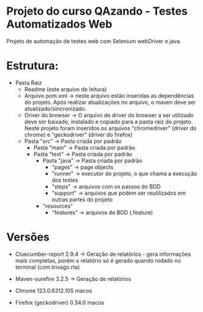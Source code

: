 # Projeto do curso QAzando - Testes Automatizados Web

Projeto de automação de testes web com Selenium webDriver e java.

# Estrutura:
  * Pasta Raiz
    * Readme (este arquivo de leitura)
    * Arquivo pom.xml -> neste arquivo estão inseridas as dependências do projeto. Após realizar atualizações no arquivo, o maven deve ser atualizado/sincronizado.
    * Driver do browser -> O arquivo de driver do browser a ser utilizado deve ser baixado, instalado e copiado para a pasta raiz do projeto. Neste projeto foram inseridos os arquivos "chromedriver" (driver do chrome) e "geckodriver" (driver do firefox)
    * Pasta "src" -> Pasta criada por padrão
      * Pasta "main" -> Pasta criada por padrão
      * Pasta "test" -> Pasta criada por padrão
        * Pasta "java" -> Pasta criada por padrão
          * "pages" -> page objects
          * "runner" -> executor do projeto, o que chama a execução dos testes
          * "steps" -> arquivos com os passos do BDD
          * "support" -> arquivos que podem ser reutilizados em outras partes do projeto
        * "resources"
          * "features" -> arquivos de BDD (.feature)

# Versões
- Cluecumber-report 2.9.4 -> Geração de relatórios - gera informações mais completas, porém o relatório só é gerado quando rodado no terminal (com.trivago.rta)
- Maven-surefire 3.2.5 -> Geração de relatórios

- Chrome 123.0.6312.105 macos
- Firefox (geckodriver) 0.34.0 macos

